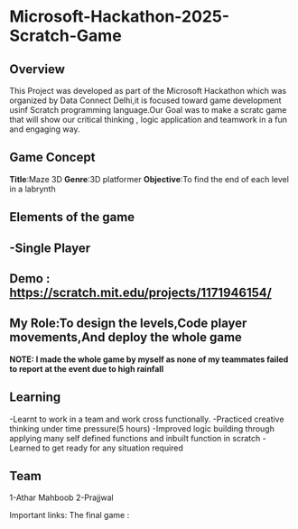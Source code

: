 # Microsoft-Hackathon-2025-Scratch-Game

## Overview
This Project was developed as part of the Microsoft Hackathon which was organized by Data Connect Delhi,it is focused toward game development usinf Scratch programming language.Our Goal was to make a scratc game that will show our critical thinking , logic application and teamwork in a fun and engaging way.

## Game Concept
**Title**:Maze 3D
**Genre**:3D platformer
**Objective**:To find the end of each level in a labrynth


## Elements of the game
-Single Player
-
## Demo : https://scratch.mit.edu/projects/1171946154/

## My Role:To design the levels,Code player movements,And deploy the whole game 
**NOTE: I made the whole game by myself as none of my teammates failed to report at the event due to high rainfall**

## Learning
-Learnt to work in a team and work cross functionally.
-Practiced creative thinking under time pressure(5 hours)
-Improved logic building through applying many self defined functions and inbuilt function in scratch
-Learned to get ready for any situation required

## Team
1-Athar Mahboob
2-Prajjwal

Important links:
The final game :

